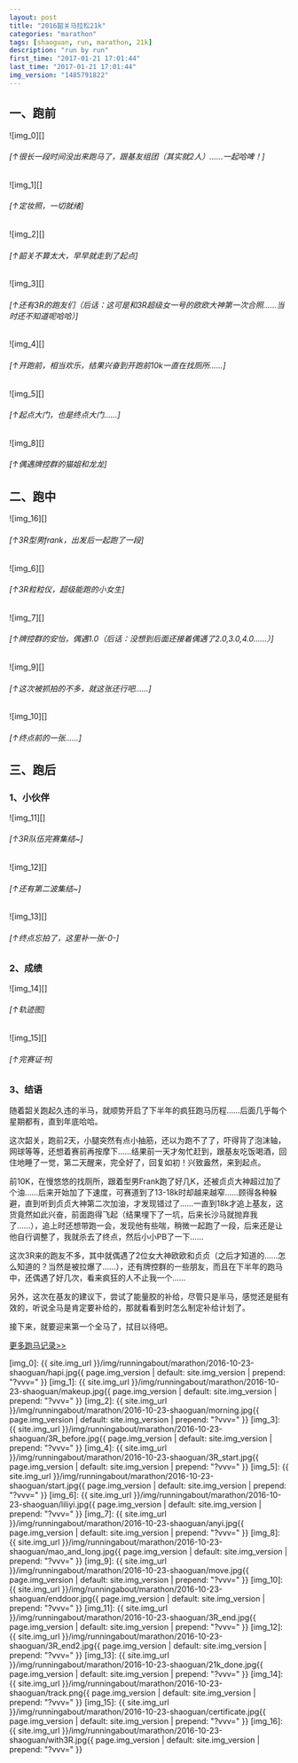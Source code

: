 ```yaml
---
layout: post
title: "2016韶关马拉松21k"
categories: "marathon"
tags: [shaoguan, run, marathon, 21k]
description: "run by run"
first_time: "2017-01-21 17:01:44"
last_time: "2017-01-21 17:01:44"
img_version: "1485791822"
---
```


## 一、跑前

![img_0][]

###### [↑很长一段时间没出来跑马了，跟基友组团（其实就2人）……一起哈啤！]

![img_1][]

###### [↑定妆照，一切就绪]

![img_2][]

###### [↑韶关不算太大，早早就走到了起点]

![img_3][]

###### [↑还有3R的跑友们（后话：这可是和3R超级女一号的欧欧大神第一次合照……当时还不知道呢哈哈）]

![img_4][]

###### [↑开跑前，相当欢乐，结果兴奋到开跑前10k一直在找厕所……]

![img_5][]

###### [↑起点大门，也是终点大门……]

![img_8][]

###### [↑偶遇牌控群的猫姐和龙龙]

## 二、跑中

![img_16][]

###### [↑3R型男frank，出发后一起跑了一段]

![img_6][]

###### [↑3R粒粒仪，超级能跑的小女生]

![img_7][]

###### [↑牌控群的安怡，偶遇1.0（后话：没想到后面还接着偶遇了2.0,3.0,4.0……）]

![img_9][]

###### [↑这次被抓拍的不多，就这张还行吧……]

![img_10][]

###### [↑终点前的一张……]

## 三、跑后

### 1、小伙伴

![img_11][]

###### [↑3R队伍完赛集结~]

![img_12][]

###### [↑还有第二波集结~]

![img_13][]

###### [↑终点忘拍了，这里补一张-0-]

### 2、成绩

![img_14][]

###### [↑轨迹图]

![img_15][]

###### [↑完赛证书]

### 3、结语    

随着韶关跑起久违的半马，就顺势开启了下半年的疯狂跑马历程……后面几乎每个星期都有，直到年底哈哈。

这次韶关，跑前2天，小腿突然有点小抽筋，还以为跑不了了，吓得背了泡沫轴，网球等等，还想着赛前再按摩下……结果前一天才匆忙赶到，跟基友吃饭喝酒，回住地睡了一觉，第二天醒来，完全好了，回复如初！兴致盎然，来到起点。

前10K，在慢悠悠的找厕所，跟着型男Frank跑了好几K，还被贞贞大神超过加了个油……后来开始加了下速度，可赛道到了13-18k时却越来越窄……顾得各种躲避，直到听到贞贞大神第二次加油，才发现错过了……一直到18k才追上基友，这货竟然如此兴奋，前面跑得飞起（结果埋下了一坑，后来长沙马就抛弃我了……），追上时还想带跑一会，发现他有些喘，稍微一起跑了一段，后来还是让他自行调整了，我就杀去了终点，然后小小PB了一下…… 

这次3R来的跑友不多，其中就偶遇了2位女大神欧欧和贞贞（之后才知道的……怎么知道的？当然是被拉爆了……），还有牌控群的一些朋友，而且在下半年的跑马中，还偶遇了好几次，看来疯狂的人不止我一个……

另外，这次在基友的建议下，尝试了能量胶的补给，尽管只是半马，感觉还是挺有效的，听说全马是肯定要补给的，那就看看到时怎么制定补给计划了。

接下来，就要迎来第一个全马了，拭目以待吧。

[<u>更多跑马记录>></u>](/runningabout/marathon-records.html)


[img_0]: {{ site.img_url }}/img/runningabout/marathon/2016-10-23-shaoguan/hapi.jpg{{ page.img_version | default: site.img_version | prepend: "?vvv=" }}
[img_1]: {{ site.img_url }}/img/runningabout/marathon/2016-10-23-shaoguan/makeup.jpg{{ page.img_version | default: site.img_version | prepend: "?vvv=" }}
[img_2]: {{ site.img_url }}/img/runningabout/marathon/2016-10-23-shaoguan/morning.jpg{{ page.img_version | default: site.img_version | prepend: "?vvv=" }}
[img_3]: {{ site.img_url }}/img/runningabout/marathon/2016-10-23-shaoguan/3R_before.jpg{{ page.img_version | default: site.img_version | prepend: "?vvv=" }}
[img_4]: {{ site.img_url }}/img/runningabout/marathon/2016-10-23-shaoguan/3R_start.jpg{{ page.img_version | default: site.img_version | prepend: "?vvv=" }}
[img_5]: {{ site.img_url }}/img/runningabout/marathon/2016-10-23-shaoguan/start.jpg{{ page.img_version | default: site.img_version | prepend: "?vvv=" }}
[img_6]: {{ site.img_url }}/img/runningabout/marathon/2016-10-23-shaoguan/liliyi.jpg{{ page.img_version | default: site.img_version | prepend: "?vvv=" }}
[img_7]: {{ site.img_url }}/img/runningabout/marathon/2016-10-23-shaoguan/anyi.jpg{{ page.img_version | default: site.img_version | prepend: "?vvv=" }}
[img_8]: {{ site.img_url }}/img/runningabout/marathon/2016-10-23-shaoguan/mao_and_long.jpg{{ page.img_version | default: site.img_version | prepend: "?vvv=" }}
[img_9]: {{ site.img_url }}/img/runningabout/marathon/2016-10-23-shaoguan/move.jpg{{ page.img_version | default: site.img_version | prepend: "?vvv=" }}
[img_10]: {{ site.img_url }}/img/runningabout/marathon/2016-10-23-shaoguan/enddoor.jpg{{ page.img_version | default: site.img_version | prepend: "?vvv=" }}
[img_11]: {{ site.img_url }}/img/runningabout/marathon/2016-10-23-shaoguan/3R_end.jpg{{ page.img_version | default: site.img_version | prepend: "?vvv=" }}
[img_12]: {{ site.img_url }}/img/runningabout/marathon/2016-10-23-shaoguan/3R_end2.jpg{{ page.img_version | default: site.img_version | prepend: "?vvv=" }}
[img_13]: {{ site.img_url }}/img/runningabout/marathon/2016-10-23-shaoguan/21k_done.jpg{{ page.img_version | default: site.img_version | prepend: "?vvv=" }}
[img_14]: {{ site.img_url }}/img/runningabout/marathon/2016-10-23-shaoguan/track.png{{ page.img_version | default: site.img_version | prepend: "?vvv=" }}
[img_15]: {{ site.img_url }}/img/runningabout/marathon/2016-10-23-shaoguan/certificate.jpg{{ page.img_version | default: site.img_version | prepend: "?vvv=" }}
[img_16]: {{ site.img_url }}/img/runningabout/marathon/2016-10-23-shaoguan/with3R.jpg{{ page.img_version | default: site.img_version | prepend: "?vvv=" }}

